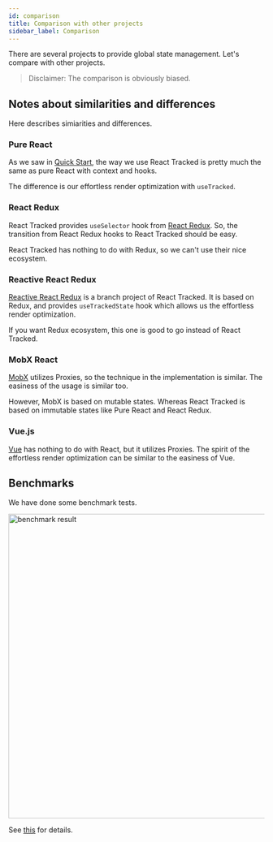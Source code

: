 ```yaml
---
id: comparison
title: Comparison with other projects
sidebar_label: Comparison
---
```


There are several projects to provide global state management.
Let's compare with other projects.

> Disclaimer: The comparison is obviously biased.

## Notes about similarities and differences

Here describes simiarities and differences.

### Pure React

As we saw in [Quick Start](quick-start.md),
the way we use React Tracked is pretty much the same
as pure React with context and hooks.

The difference is our effortless render optimization with `useTracked`.

### React Redux

React Tracked provides `useSelector` hook from [React Redux](https://react-redux.js.org/api/hooks#useselector).
So, the transition from React Redux hooks to React Tracked should be easy.

React Tracked has nothing to do with Redux, so we can't use their nice ecosystem.

### Reactive React Redux

[Reactive React Redux](https://github.com/dai-shi/reactive-react-redux) is
a branch project of React Tracked.
It is based on Redux, and provides `useTrackedState` hook which
allows us the effortless render optimization.

If you want Redux ecosystem, this one is good to go instead of React Tracked.

### MobX React

[MobX](https://github.com/mobxjs/mobx) utilizes Proxies,
so the technique in the implementation is similar.
The easiness of the usage is similar too.

However, MobX is based on mutable states.
Whereas React Tracked is based on immutable states like Pure React and React Redux.

### Vue.js

[Vue](https://github.com/vuejs/vue) has nothing to do with React,
but it utilizes Proxies.
The spirit of the effortless render optimization
can be similar to the easiness of Vue.

## Benchmarks

We have done some benchmark tests.

<img alt="benchmark result" src="https://user-images.githubusercontent.com/490574/62705335-28f34300-ba28-11e9-84ea-8f785c445ff4.png" width="600" />

See [this](https://github.com/dai-shi/react-tracked/issues/1#issuecomment-519509857) for details.
